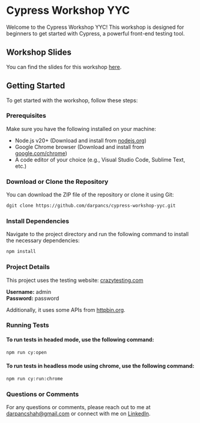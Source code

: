# Cypress Workshop YYC

Welcome to the Cypress Workshop YYC! This workshop is designed for beginners to get started with Cypress, a powerful front-end testing tool.

## Workshop Slides

You can find the slides for this workshop [here](https://docs.google.com/presentation/d/1os2bIyH8lknw6zcG6aVLwP0JFPtT31p1uF1Zq_eeie0/edit?usp=sharing).

## Getting Started

To get started with the workshop, follow these steps:

### Prerequisites

Make sure you have the following installed on your machine:
- Node.js v20+ (Download and install from [nodejs.org](https://nodejs.org/))
- Google Chrome browser (Download and install from [google.com/chrome](https://www.google.com/chrome/))
- A code editor of your choice (e.g., Visual Studio Code, Sublime Text, etc.)

### Download or Clone the Repository

You can download the ZIP file of the repository or clone it using Git:

```bash
dgit clone https://github.com/darpancs/cypress-workshop-yyc.git
```

### Install Dependencies

Navigate to the project directory and run the following command to install the necessary dependencies:

```bash
npm install
```

### Project Details

This project uses the testing website: [crazytesting.com](https://crazytesting.com)

**Username:** admin  
**Password:** password

Additionally, it uses some APIs from [httpbin.org](https://https://httpbin.org/legacy/).

### Running Tests

#### To run tests in headed mode, use the following command:

```bash
npm run cy:open
```

#### To run tests in headless mode using chrome, use the following command:

```bash
npm run cy:run:chrome
```

### Questions or Comments

For any questions or comments, please reach out to me at <darpancshah@gmail.com> or connect with me on [LinkedIn](https://ca.linkedin.com/in/darpancshah).